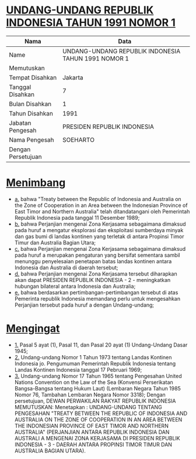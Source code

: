 # [UNDANG-UNDANG REPUBLIK INDONESIA TAHUN 1991 NOMOR 1](http://example.org/legal/document/uu/1991/1)

| Nama | Data |
| ------ | ----- |
|Name|UNDANG-UNDANG REPUBLIK INDONESIA TAHUN 1991 NOMOR 1|
|Memutuskan||
|Tempat Disahkan|Jakarta|
|Tanggal Disahkan|7|
|Bulan Disahkan|1|
|Tahun Disahkan|1991|
|Jabatan Pengesah|PRESIDEN REPUBLIK INDONESIA|
|Nama Pengesah|SOEHARTO|
|Dengan Persetujuan||
# [Menimbang](http://example.org/legal/document/uu/1991/1/menimbang)

* [a.](http://example.org/legal/document/uu/1991/1/menimbang/point/a) bahwa "Treaty between the Republic of Indonesia and Australia on the Zone of Cooperation in an Area between the Indonesian Province of East Timor and Northern Australia" telah ditandatangani oleh Pemerintah Republik Indonesia pada tanggal 11 Desember 1989;
* [b.](http://example.org/legal/document/uu/1991/1/menimbang/point/b) bahwa Perjanjian mengenai Zona Kerjasama sebagaimana dimaksud pada huruf a mengatur eksplorasi dan eksploitasi sumberdaya minyak dan gas bumi di landas kontinen yang terletak di antara Propinsi Timor Timur dan Australia Bagian Utara;
* [c.](http://example.org/legal/document/uu/1991/1/menimbang/point/c) bahwa Perjanjian mengenai Zona Kerjasama sebagaimana dimaksud pada huruf a merupakan pengaturan yang bersifat sementara sambil menunggu penyelesaian penetapan batas landas kontinen antara Indonesia dan Australia di daerah tersebut;
* [d.](http://example.org/legal/document/uu/1991/1/menimbang/point/d) bahwa Perjanjian mengenai Zona Kerjasama tersebut diharapkan akan dapat PRESIDEN REPUBLIK INDONESIA - 2 - meningkatkan hubungan bilateral antara Indonesia dan Australia;
* [e.](http://example.org/legal/document/uu/1991/1/menimbang/point/e) bahwa berdasarkan pertimbangan-pertimbangan tersebut di atas Pemerinta republik Indonesia memandang perlu untuk mengesahkan Perjanjian tersebut pada huruf a dengan Undang-undang;
# [Mengingat](http://example.org/legal/document/uu/1991/1/mengingat)

* [1.](http://example.org/legal/document/uu/1991/1/mengingat/point/0001) Pasal 5 ayat (1), Pasal 11, dan Pasal 20 ayat (1) Undang-Undang Dasar 1945;
* [2.](http://example.org/legal/document/uu/1991/1/mengingat/point/0002) Undang-undang Nomor 1 Tahun 1973 tentang Landas Kontinen Indonesia jo. Pengumuman Pemerintah Republik Indonesia tentang Landas Kontinen Indonesia tanggal 17 Pebruari 1969;
* [3.](http://example.org/legal/document/uu/1991/1/mengingat/point/0003) Undang-undang Nomor 17 Tahun 1965 tentang Pengesahan United Nations Convention on the Law of the Sea (Konvensi Perserikatan Bangsa-Bangsa tentang Hukum Laut) (Lembaran Negara Tahun 1985 Nomor 76, Tambahan Lembaran Negara Nomor 3318); Dengan persetujuan, DEWAN PERWAKILAN RAKYAT REPUBLIK INDONESIA MEMUTUSKAN: Menetapkan : UNDANG-UNDANG TENTANG PENGESAHAN "TREATY BETWEEN THE REPUBLIC OF INDONESIA AND AUSTRALIA ON THE ZONE OF COOPERATION IN AN AREA BETWEEN THE INDONESIAN PROVINCE OF EAST TIMOR AND NORTHERN AUSTRALIA" (PERJANJIAN ANTARA REPUBLIK INDONESIA DAN AUSTRALI A MENGENAI ZONA KERJASAMA DI PRESIDEN REPUBLIK INDONESIA - 3 - DAERAH ANTARA PROPINSI TIMOR TIMUR DAN AUSTRALIA BAGIAN UTARA).